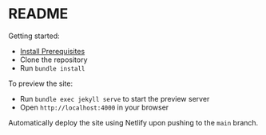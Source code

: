 # README

Getting started:
-   [Install Prerequisites](https://jekyllrb.com/docs/installation/)
-   Clone the repository
-   Run `bundle install`

To preview the site:
-   Run `bundle exec jekyll serve` to start the preview server
-   Open `http://localhost:4000` in your browser

Automatically deploy the site using Netlify upon pushing to the `main` branch.



